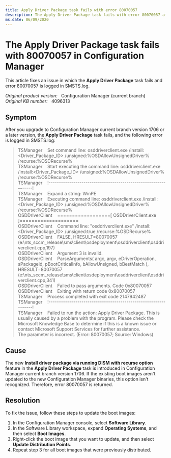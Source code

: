 ```yaml
---
title: Apply Driver Package task fails with error 80070057
description: The Apply Driver Package task fails with error 80070057 after you upgrade to Configuration Manager current branch version 1706 or a later version.
ms.date: 06/09/2020
---
```

# The Apply Driver Package task fails with 80070057 in Configuration Manager

This article fixes an issue in which the **Apply Driver Package** task fails and error 80070057 is logged in SMSTS.log.

_Original product version:_ &nbsp; Configuration Manager (current branch)  
_Original KB number:_ &nbsp; 4096313

## Symptom

After you upgrade to Configuration Manager current branch version 1706 or a later version, the **Apply Driver Package** task fails, and the following error is logged in SMSTS.log:

> TSManager &nbsp; &nbsp;Set command line: osddriverclient.exe /install:<Driver_Package_ID> /unsigned:%OSDAllowUnsignedDriver% /recurse:%OSDRecurse%  
> TSManager &nbsp; &nbsp;Start executing the command line: osddriverclient.exe /install:<Driver_Package_ID> /unsigned:%OSDAllowUnsignedDriver% /recurse:%OSDRecurse%  
> TSManager &nbsp; &nbsp;!----------------------------------------------------------------!  
> TSManager &nbsp; &nbsp;Expand a string: WinPE  
> TSManager &nbsp; &nbsp;Executing command line: osddriverclient.exe /install:<Driver_Package_ID> /unsigned:%OSDAllowUnsignedDriver% /recurse:%OSDRecurse%  
> OSDDriverClient &nbsp; &nbsp;==================[ OSDDriverClient.exe ]====================  
> OSDDriverClient &nbsp; &nbsp;Command line: "osddriverclient.exe" /install:<Driver_Package_ID> /unsigned:true /recurse:%OSDRecurse%  
> OSDDriverClient &nbsp; &nbsp;FALSE, HRESULT=80070057 (e:\nts_sccm_release\sms\client\osdeployment\osddriverclient\osddriverclient.cpp,197)  
> OSDDriverClient &nbsp; &nbsp;Argument 3 is invalid.  
> OSDDriverClient &nbsp; &nbsp;ParseArguments( argc, argv, eDriverOperation, sPackageId, pBootCriticalInfo, bAllowUnsigned, bBestMatch ), HRESULT=80070057 (e:\nts_sccm_release\sms\client\osdeployment\osddriverclient\osddriverclient.cpp,341)  
> OSDDriverClient &nbsp; &nbsp;Failed to pass arguments. Code 0x80070057  
> OSDDriverClient &nbsp; &nbsp;Exiting with return code 0x80070057  
> TSManager &nbsp; &nbsp;Process completed with exit code 2147942487  
> TSManager &nbsp; &nbsp;!----------------------------------------------------------------!  
> TSManager &nbsp; &nbsp;Failed to run the action: Apply Driver Package. This is usually caused by a problem with the program. Please check the Microsoft Knowledge Base to determine if this is a known issue or contact Microsoft Support Services for further assistance.  
> The parameter is incorrect. (Error: 80070057; Source: Windows)

## Cause

The new **Install driver package via running DISM with recurse option** feature in the **Apply Driver Package** task is introduced in Configuration Manager current branch version 1706. If the existing boot images aren't updated to the new Configuration Manager binaries, this option isn't recognized. Therefore, error 80070057 is returned.

## Resolution

To fix the issue, follow these steps to update the boot images:

1. In the Configuration Manager console, select **Software Library**.
2. In the Software Library workspace, expand **Operating Systems**, and then select **Boot Images**.
3. Right-click the boot image that you want to update, and then select **Update Distribution Points**.
4. Repeat step 3 for all boot images that were previously distributed.
